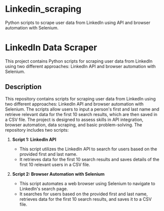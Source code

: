 # Linkedin_scraping
 Python scripts to scrape user data from LinkedIn using API and browser automation with Selenium.


# LinkedIn Data Scraper

This project contains Python scripts for scraping user data from LinkedIn using two different approaches: LinkedIn API and browser automation with Selenium.

## Description

This repository contains scripts for scraping user data from LinkedIn using two different approaches: LinkedIn API and browser automation with Selenium. The scripts allow users to input a person's first and last name and retrieve relevant data for the first 10 search results, which are then saved in a CSV file. The project is designed to assess skills in API integration, browser automation, data scraping, and basic problem-solving.
The repository includes two scripts:

1. **Script 1: LinkedIn API**
   - This script utilizes the LinkedIn API to search for users based on the provided first and last name.
   - It retrieves data for the first 10 search results and saves details of the first 10 relevant users in a CSV file.

2. **Script 2: Browser Automation with Selenium**
   - This script automates a web browser using Selenium to navigate to LinkedIn's search page.
   - It searches for users based on the provided first and last name, retrieves data for the first 10 search results, and saves it to a CSV file.

